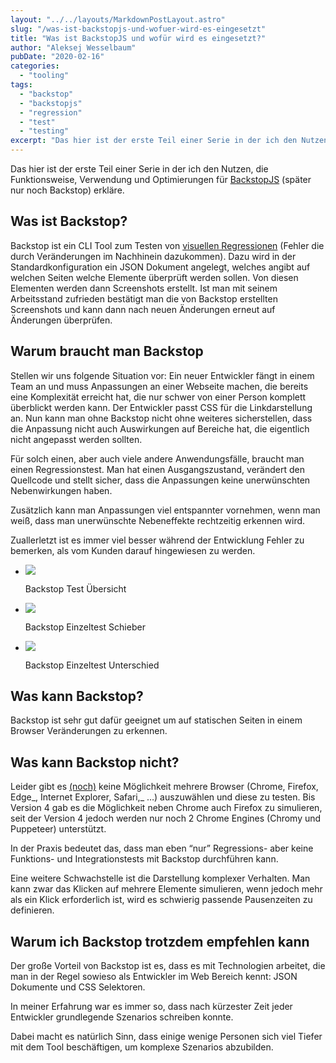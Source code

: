 ```yaml
---
layout: "../../layouts/MarkdownPostLayout.astro"
slug: "/was-ist-backstopjs-und-wofuer-wird-es-eingesetzt"  
title: "Was ist BackstopJS und wofür wird es eingesetzt?"
author: "Aleksej Wesselbaum"
pubDate: "2020-02-16"
categories: 
  - "tooling"
tags: 
  - "backstop"
  - "backstopjs"
  - "regression"
  - "test"
  - "testing"
excerpt: "Das hier ist der erste Teil einer Serie in der ich den Nutzen, die Funktionsweise, Verwendung und Optimierungen für [BackstopJS](https://github.com/garris/BackstopJS) (später nur noch Backstop) erkläre."
---
```


Das hier ist der erste Teil einer Serie in der ich den Nutzen, die Funktionsweise, Verwendung und Optimierungen für [BackstopJS](https://github.com/garris/BackstopJS) (später nur noch Backstop) erkläre.

## Was ist Backstop?

Backstop ist ein CLI Tool zum Testen von [visuellen Regressionen](https://de.wikipedia.org/wiki/Regressionstest) (Fehler die durch Veränderungen im Nachhinein dazukommen). Dazu wird in der Standardkonfiguration ein JSON Dokument angelegt, welches angibt auf welchen Seiten welche Elemente überprüft werden sollen. Von diesen Elementen werden dann Screenshots erstellt. Ist man mit seinem Arbeitsstand zufrieden bestätigt man die von Backstop erstellten Screenshots und kann dann nach neuen Änderungen erneut auf Änderungen überprüfen.

## Warum braucht man Backstop

Stellen wir uns folgende Situation vor: Ein neuer Entwickler fängt in einem Team an und muss Anpassungen an einer Webseite machen, die bereits eine Komplexität erreicht hat, die nur schwer von einer Person komplett überblickt werden kann. Der Entwickler passt CSS für die Linkdarstellung an. Nun kann man ohne Backstop nicht ohne weiteres sicherstellen, dass die Anpassung nicht auch Auswirkungen auf Bereiche hat, die eigentlich nicht angepasst werden sollten.

Für solch einen, aber auch viele andere Anwendungsfälle, braucht man einen Regressionstest. Man hat einen Ausgangszustand, verändert den Quellcode und stellt sicher, dass die Anpassungen keine unerwünschten Nebenwirkungen haben.

Zusätzlich kann man Anpassungen viel entspannter vornehmen, wenn man weiß, dass man unerwünschte Nebeneffekte rechtzeitig erkennen wird.

Zuallerletzt ist es immer viel besser während der Entwicklung Fehler zu bemerken, als vom Kunden darauf hingewiesen zu werden.

- [![](./images/Backstop_tests_failed-936x1024.png)](https://devnarrative.com/wp-content/uploads/2020/02/Backstop_tests_failed.png)
    
    Backstop Test Übersicht
    
- [![](./images/Backstop_schieber-936x1024.png)](https://devnarrative.com/wp-content/uploads/2020/02/Backstop_schieber.png)
    
    Backstop Einzeltest Schieber
    
- [![](./images/Backstop_diff-936x1024.png)](https://devnarrative.com/wp-content/uploads/2020/02/Backstop_diff.png)
    
    Backstop Einzeltest Unterschied
    

## Was kann Backstop?

Backstop ist sehr gut dafür geeignet um auf statischen Seiten in einem Browser Veränderungen zu erkennen.

## Was kann Backstop nicht?

Leider gibt es [(noch)](https://github.com/garris/BackstopJS/issues/1142) keine Möglichkeit mehrere Browser (Chrome, Firefox, Edge_, Internet Explorer, Safari,_ …) auszuwählen und diese zu testen. Bis Version 4 gab es die Möglichkeit neben Chrome auch Firefox zu simulieren, seit der Version 4 jedoch werden nur noch 2 Chrome Engines (Chromy und Puppeteer) unterstützt.

In der Praxis bedeutet das, dass man eben “nur” Regressions- aber keine Funktions- und Integrationstests mit Backstop durchführen kann.

Eine weitere Schwachstelle ist die Darstellung komplexer Verhalten. Man kann zwar das Klicken auf mehrere Elemente simulieren, wenn jedoch mehr als ein Klick erforderlich ist, wird es schwierig passende Pausenzeiten zu definieren.

## Warum ich Backstop trotzdem empfehlen kann

Der große Vorteil von Backstop ist es, dass es mit Technologien arbeitet, die man in der Regel sowieso als Entwickler im Web Bereich kennt: JSON Dokumente und CSS Selektoren.

In meiner Erfahrung war es immer so, dass nach kürzester Zeit jeder Entwickler grundlegende Szenarios schreiben konnte.

Dabei macht es natürlich Sinn, dass einige wenige Personen sich viel Tiefer mit dem Tool beschäftigen, um komplexe Szenarios abzubilden.
